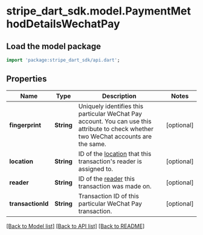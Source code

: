 # stripe_dart_sdk.model.PaymentMethodDetailsWechatPay

## Load the model package
```dart
import 'package:stripe_dart_sdk/api.dart';
```

## Properties
Name | Type | Description | Notes
------------ | ------------- | ------------- | -------------
**fingerprint** | **String** | Uniquely identifies this particular WeChat Pay account. You can use this attribute to check whether two WeChat accounts are the same. | [optional] 
**location** | **String** | ID of the [location](https://stripe.com/docs/api/terminal/locations) that this transaction's reader is assigned to. | [optional] 
**reader** | **String** | ID of the [reader](https://stripe.com/docs/api/terminal/readers) this transaction was made on. | [optional] 
**transactionId** | **String** | Transaction ID of this particular WeChat Pay transaction. | [optional] 

[[Back to Model list]](../README.md#documentation-for-models) [[Back to API list]](../README.md#documentation-for-api-endpoints) [[Back to README]](../README.md)


